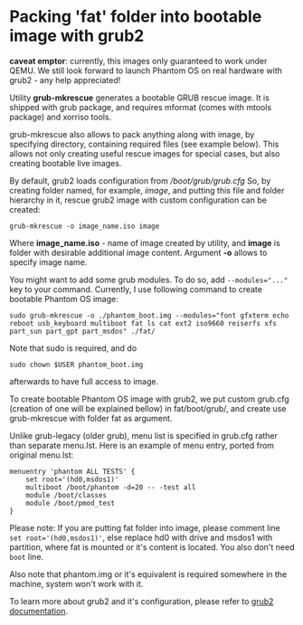# Packing 'fat' folder into bootable image with grub2

**caveat emptor**: currently, this images only guaranteed to work under QEMU. We still look forward to launch Phantom OS on real hardware with grub2 - any help appreciated!

Utility **grub-mkrescue** generates a bootable GRUB rescue image. It is shipped with grub package, and requires mformat (comes with mtools package) and xorriso tools.

grub-mkrescue also allows to pack anything along with image, by specifying directory, containing required files (see example below). This allows not only creating useful rescue images for special cases, but also creating bootable live images.

By default, grub2 loads configuration from _/boot/grub/grub.cfg_
So, by creating folder named, for example, _image_, and putting this file and folder hierarchy in it, rescue grub2 image with custom configuration can be created:

```
grub-mkrescue -o image_name.iso image
```

Where **image_name.iso** - name of image created by utility, and **image** is folder with desirable additional image content. Argument **-o** allows to specify image name.

You might want to add some grub modules. To do so, add `--modules="..."` key to your command. Currently, I use following command to create bootable Phantom OS image:

```
sudo grub-mkrescue -o ./phantom_boot.img --modules="font gfxterm echo reboot usb_keyboard multiboot fat ls cat ext2 iso9660 reiserfs xfs part_sun part_gpt part_msdos" ./fat/
```

Note that sudo is required, and do 

`sudo chown $USER phantom_boot.img`

afterwards to have full access to image.

To create bootable Phantom OS image with grub2, we put custom grub.cfg (creation of one will be explained bellow) in fat/boot/grub/, and create use grub-mkrescue with folder fat as argument.

Unlike grub-legacy (older grub), menu list is specified in grub.cfg rather than separate menu.lst. 
Here is an example of menu entry, ported from original menu.lst:

```
menuentry 'phantom ALL TESTS' {
	set root='(hd0,msdos1)'
	multiboot /boot/phantom -d=20 -- -test all
	module /boot/classes
	module /boot/pmod_test
}
```

Please note: If you are putting fat folder into image, please comment line `set root='(hd0,msdos1)'`, else replace hd0 with drive and msdos1 with partition, where fat is mounted or it's content is located. You also don't need `boot` line.

Also note that phantom.img or it's equivalent is required somewhere in the machine, system won't work with it.

To learn more about grub2 and it's configuration, please refer to [grub2 documentation](https://www.gnu.org/software/grub/manual/grub.html).